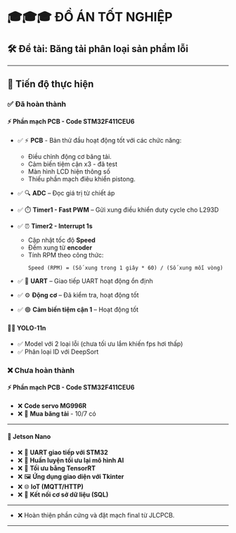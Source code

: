 # 🎓🎓🎓 **ĐỒ ÁN TỐT NGHIỆP**

## 🛠️ **Đề tài: Băng tải phân loại sản phẩm lỗi**

---

## 🔄 **Tiến độ thực hiện**

### ✅ Đã hoàn thành
#### ⚡ Phần mạch PCB - Code STM32F411CEU6 
- ✅ ⚡ **PCB** - Bản thử đầu hoạt động tốt với các chức năng:
  - Điều chỉnh động cơ băng tải.
  - Cảm biến tiệm cận x3 - đã test
  - Màn hình LCD hiện thông số
  - Thiếu phần mạch điêu khiển pistong.
 
    
- ✅ 🔍 **ADC** – Đọc giá trị từ chiết áp  
- ✅ ⏱️ **Timer1 - Fast PWM** – Gửi xung điều khiển duty cycle cho L293D  
- ✅ ⏰ **Timer2 - Interrupt 1s**  
  - Cập nhật tốc độ **Speed**  
  - Đếm xung từ **encoder**  
  - Tính RPM theo công thức:
    ```
    Speed (RPM) = (Số xung trong 1 giây * 60) / (Số xung mỗi vòng)
    ```
- ✅ 📡 **UART** – Giao tiếp UART hoạt động ổn định  
- ✅ ⚙️ **Động cơ** – Đã kiểm tra, hoạt động tốt  
- ✅ 🟢 **Cảm biến tiệm cận 1** – Hoạt động tốt

#### 🧑‍💻 YOLO-11n
- ✅ Model với 2 loại lỗi (chưa tối ưu lắm khiến fps hơi thấp)
- ✅ Phân loại ID với DeepSort

### ❌ Chưa hoàn thành

#### ⚡ Phần mạch PCB - Code STM32F411CEU6 
- ❌ **Code servo MG996R**
- ❌ 🚚 **Mua băng tải** - 10/7 có

---

#### 🤖 Jetson Nano

- ❌ 🔌 **UART giao tiếp với STM32**
- ❌ 🧠 **Huấn luyện tối ưu lại mô hình AI**
- ❌ 🚀 **Tối ưu bằng TensorRT**
- ❌ 🖼️ **Ứng dụng giao diện với Tkinter**
- ❌ 🌐 **IoT (MQTT/HTTP)**
- ❌ 💾 **Kết nối cơ sở dữ liệu (SQL)**

---
- ❌ Hoàn thiện phần cứng và đặt mạch final từ JLCPCB.
---

